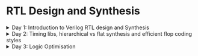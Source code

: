 # RTL Design and Synthesis
  
<details>
  <summary>Day 1: Introduction to Verilog RTL design and Synthesis</summary>
  
## Verilog Simulation Basics

### Key Terms

- **Simulator**  
  A tool used to check the design.  
  In this case, we are using **Icarus Verilog (iverilog)** as the simulator.

- **Design**  
  The actual Verilog code (or codes) that implements the intended functionality to meet the given specifications.

- **Testbench**  
  A setup written in Verilog to apply stimulus (test vectors) to the design to verify its functionality.

### How the Simulator Works

1. The simulator continuously monitors the **input signals**.  
2. Whenever there is a **change in the input values**, the simulator re-evaluates the design.  
3. If there is **no change in inputs**, there will be **no change in outputs**.  
4. This process ensures that the outputs always reflect the latest input conditions.

<img width="1344" height="768" alt="image" src="https://github.com/user-attachments/assets/ac12d53c-eb32-4003-9515-6147062ecfaa" />

## Iverilog-based Simulation Flow

1. **Write the Design (RTL Module)**  
   - Create the Verilog file that describes the actual logic (your design).

2. **Write the Testbench**  
   - Create another Verilog file that gives input values (test vectors) to the design and checks the outputs.

3. **Compile with iverilog**  
   - Use the `iverilog` tool to compile both the design and testbench.  
   - This generates a **simulation executable** file.

4. **Run the Simulation**  
   - Execute the simulation file.  
   - It produces a **VCD file** (Value Change Dump) that records all signal changes over time.

5. **View with GTKWave**  
   - Open the VCD file in **GTKWave** (a waveform viewer).  
   - This lets you **see the signals as waveforms** and verify if the design works as expected.

> In short: **Design + Testbench → Compile → Run → VCD → View in GTKWave**

<img width="1536" height="672" alt="image" src="https://github.com/user-attachments/assets/5a74fae9-3c1b-4d2c-88b8-2d38c828302a" />

## Lab 1: Introduction

In this lab, we will begin by cloning the required GitHub repository that contains all the design files and resources for the workshop.

### Clone the Repository

```bash
git clone https://github.com/kunalg123/sky130RTLDesignAndSynthesisWorkshop.git
cd sky130RTLDesignAndSynthesisWorkshop/
ls
```
<img width="927" height="429" alt="image" src="https://github.com/user-attachments/assets/f99b4c1f-7243-4a77-a2ac-d214a2b2f955" />

## Lab 2: Introduction to Verilog and GTKWave

### Running Verilog Design and Testbench
#### Step 1: Prepare the Files
- **Design file** → contains the RTL (e.g., `design.v`)  
- **Testbench file** → applies inputs and checks outputs (e.g., `testbench.v`)  
Both files are needed to run a simulation.
#### Step 2: Compile with Icarus Verilog
Use the following command:
```bash
iverilog design.v testbench.v
```
#### Step 3: Run the Simulation
Execute the compiled file:
```
./a.out
```
#### Step 4: View with GTKWave
Open the VCD file in GTKWave to see the waveforms:
```
gtkwave dump.vcd
```
### multiplexer

```
gvim good_mux.v -o tb_good_mux.v
```
<img width="921" height="406" alt="image" src="https://github.com/user-attachments/assets/0a011603-c4b1-4aad-952e-b17535f21b48" />

#### Truth Table for `good_mux` (2:1 Multiplexer)

The design selects one of the two inputs (`i0` or `i1`) based on the value of the select signal `sel`.

| sel | i0 | i1 | y |
|:---:|:--:|:--:|:-:|
|  0  |  0 |  0 | 0 |
|  0  |  0 |  1 | 0 |
|  0  |  1 |  0 | 1 |
|  0  |  1 |  1 | 1 |
|  1  |  0 |  0 | 0 |
|  1  |  0 |  1 | 1 |
|  1  |  1 |  0 | 0 |
|  1  |  1 |  1 | 1 |

#### Explanation
- When **`sel = 0`**, output `y` follows **`i0`**.  
- When **`sel = 1`**, output `y` follows **`i1`**.

```bash
iverilog good_mux.v tb_good_mux.v
./a.out
gtkwave tb_good_mux.vcd
```
<img width="925" height="372" alt="image" src="https://github.com/user-attachments/assets/25c90316-6a09-4507-9a89-fba29e352569" />

<img width="926" height="283" alt="image" src="https://github.com/user-attachments/assets/28b8a8c8-767b-4cf9-9530-5f57108481d8" />

## Introduction to Yosys

- **Synthesizer**  
  A tool that converts RTL (Verilog/VHDL) designs into a **netlist**, which is a gate-level representation of the circuit.

- **Yosys**  
  The synthesizer tool we are using in this lab.  
  It takes your **RTL code** as input and generates the corresponding **netlist**.

  <img width="2048" height="512" alt="image" src="https://github.com/user-attachments/assets/dd0a9b1d-9fd3-46eb-a657-84168c96ec20" />

### Yosys Setup
<img width="1408" height="736" alt="image" src="https://github.com/user-attachments/assets/7ea9d8f8-1a1b-4b5d-b8ef-4097109e4b95" />

### Verify the Synthesis
<img width="1536" height="672" alt="image" src="https://github.com/user-attachments/assets/cea5f989-1ce0-4274-a1a7-01f6cf53af24" />


## RTL Design and Synthesis
1. RTL Design

- RTL (Register Transfer Level) describes the behaviour of a digital circuit based on the given specification.
- It focuses on what the circuit should do (not how it is physically built).
- Written in HDL (Hardware Description Language) like Verilog or VHDL.

Example:

Here’s a simple 2-input AND gate in Verilog (behavioural representation):

```verilog
module and_gate (
    input  wire a, 
    input  wire b,
    output wire y
);
    assign y = a & b;   // behavior: y is AND of a and b
endmodule
```

2. Synthesis

- Synthesis is the process of converting RTL code → Gate-level representation.
- The design is mapped into logic gates and connections.
- The output of synthesis is a netlist (a text file showing gates and their interconnections).

3. Standard Cell Library (.lib)

- A .lib file contains a collection of standard logic modules (gates).

- Examples: AND, OR, NOT, Flip-Flops, etc.

- Each gate can have multiple versions (called flavours), depending on speed and power.

Example:

For a 2-input AND gate, the library may provide:
```
AND2_X1 → slow

AND2_X2 → typical/moderate

AND2_X4 → fast 
```

### Why We Need Different Flavours of Cells (Slow vs Fast)

- In digital design, it’s not enough for a circuit to work — it must also run reliably and at the right speed.
- To achieve this, designers use both slow cells and fast cells, depending on the timing needs of the circuit.

1. Slow Cells – Fixing Hold Problems

Consider two flip-flops with logic in between:

<img width="1632" height="640" alt="image" src="https://github.com/user-attachments/assets/e4c2c4d1-29b3-4ec5-993e-54fe30bc4131" />

On a clock edge, DFF A launches data.

That data passes through the logic (COMBI) before reaching DFF B.

If the logic is too fast, the data may reach DFF B too early, before its hold time has passed.
This causes a hold violation (wrong data captured).

To fix this, we use slow cells, which add delay to the path.

Hold condition :
```
T_HOLD_B < T_CQ_A + T_COMBI

Where:

T_HOLD_B = Hold time of DFF B

T_CQ_A = Clock-to-Q delay of DFF A

T_COMBI = Delay through the logic
```
> If this condition is not met, slow cells are needed.

2. Fast Cells – Improving Speed

While slow cells fix hold problems, they also make the circuit slower.
To achieve higher performance, we use fast cells.

Setup condition at DFF B:

```
T_CLK > T_CQ_A + T_COMBI + T_SETUP_B

Where:

T_CLK = Clock period

T_SETUP_B = Setup time of DFF B
```
> If the logic (T_COMBI) is too slow, the clock must run slower, which reduces performance.
> By using fast cells, we reduce delay and allow the circuit to run at higher clock speeds.

Maximum frequency of the design:
```
f_CLK_max = 1 / T_CLK_min
```
> Smaller T_COMBI → Smaller T_CLK_min → Higher f_CLK_max.

3. Summary

- Slow cells → Add delay to fix hold violations.

- Fast cells → Reduce delay to fix setup violations and improve speed.

- A standard cell library (.lib) provides multiple versions of each gate (slow, typical, fast), so designers can mix and match depending on timing needs.

## Faster Cells vs Slower Cells

In digital circuits, the **load** mainly comes from **capacitance**.  
The time needed to **charge or discharge this capacitance** defines the **cell delay**.

- **Faster charging/discharging** → **Smaller delay** (faster cell)  
- **Slower charging/discharging** → **Larger delay** (slower cell)  

### Key Points

- To charge/discharge capacitance quickly, transistors must supply **more current**.  
- This is controlled by **transistor width**:
  - **Wider transistors** → Lower delay → **More area and higher power**  
  - **Narrow transistors** → Higher delay → **Less area and lower power**  

### Comparison Table

| Feature          | Fast Cells (Wider Transistors)       | Slow Cells (Narrow Transistors)    |
|------------------|--------------------------------------|------------------------------------|
| **Delay**        | Low (fast switching)                | High (slower switching)            |
| **Area**         | Large                               | Small                              |
| **Power**        | High                                | Low                                |
| **Usage**        | Critical timing paths               | Non-critical paths                 |
| **Advantage**    | Improves performance (speed)        | Saves area and power               |
| **Disadvantage** | Costly in area and power consumption | Increases delay (slower operation) |


### Summary

- **Fast cells** → Used for **critical paths** to meet timing.  
- **Slow cells** → Used for **non-critical paths** to reduce area and power.  

#### Synthesis illustration

<img width="984" height="805" alt="113" src="https://github.com/user-attachments/assets/a4657f25-a4d5-49a6-af26-870ff06afaf7" />

## Lab 3: Yosys good mux

### Steps to Run Synthesis

### Step 0: Start Yosys
```bash
yosys
```
<img width="928" height="128" alt="image" src="https://github.com/user-attachments/assets/f5dee0a1-7ab5-4a57-8a95-065aa36d5dc9" />

### Step 1: Load the Standard Cell Library

The Liberty file (.lib) contains the timing and logic information of the Sky130 standard cells.
We need it so Yosys can map our RTL design to real technology cells.

```
read_liberty -lib ../lib/sky130_fd_sc_hd__tt_025C_1v80.lib
```
<img width="924" height="78" alt="image" src="https://github.com/user-attachments/assets/b43c7a9e-59ab-4d44-8396-8018dffea192" />

### Step 2: Read the RTL Verilog File

Load your RTL design (good_mux.v)

```
read_verilog good_mux.v
```
<img width="920" height="98" alt="image" src="https://github.com/user-attachments/assets/33a725a7-5846-489d-bf51-ce0bccc1da40" />

- technology independent 
<img width="925" height="415" alt="image" src="https://github.com/user-attachments/assets/6dd65624-b3da-4aac-8540-477f21ad6e89" />


### Step 3: Synthesise the Top Module

Convert the RTL design into a technology-independent netlist.
Here, the top module is good_mux.
```
synth -top good_mux
```
<img width="928" height="300" alt="image" src="https://github.com/user-attachments/assets/24434893-72ab-4e8c-b697-9c575101a053" />
<img width="923" height="372" alt="image" src="https://github.com/user-attachments/assets/d51f789a-0700-4583-b164-5a91ef8daa64" />

### Step 4: Map to Standard Cells

Now map the synthesised netlist to actual Sky130 standard cells (defined in the Liberty file).
This produces a technology-dependent netlist.

```
abc -liberty ../lib/sky130_fd_sc_hd__tt_025C_1v80.lib
```
<img width="928" height="262" alt="image" src="https://github.com/user-attachments/assets/aa83f907-5411-482f-b615-7124fe91cf39" />
<img width="926" height="77" alt="image" src="https://github.com/user-attachments/assets/a04d503a-c3c8-49d0-ac1a-fa5f5fa62699" />

### Step 5: View the Netlist as a Schematic

Visualise the synthesised circuit as a schematic diagram.
```
show
```
<img width="924" height="395" alt="image" src="https://github.com/user-attachments/assets/9ed88b20-8e4e-4332-b077-095600f49bb0" />

### Step 6: Write the Gate-Level Netlist

Finally, export the gate-level netlist to a Verilog file.

The `-noattr` option removes extra attributes, making the file easier to read.

```
write_verilog -noattr good_mux_netlist.v
```

```verilog
/* Generated by Yosys 0.51+17 (git sha1 e44d1d404, g++ 9.4.0-1ubuntu1~20.04.2 -fPIC -O3) */

module good_mux(i0, i1, sel, y);
  wire _0_;
  wire _1_;
  wire _2_;
  wire _3_;
  input i0;
  wire i0;
  input i1;
  wire i1;
  input sel;
  wire sel;
  output y;
  wire y;
  sky130_fd_sc_hd__mux2_1 _4_ (
    .A0(_0_),
    .A1(_1_),
    .S(_2_),
    .X(_3_)
  );
  assign _0_ = i0;
  assign _1_ = i1;
  assign _2_ = sel;
  assign y = _3_;
endmodule
```
</details>

<details>
  <summary>Day 2: Timing libs, hierarchical vs flat synthesis and efficient flop coding styles</summary>

## Introduction to a library file (.lib)

A **`.lib` file** (Liberty file) is a **text-based standard cell library file** used in digital IC design.  
It contains **timing, power, and functional information** about standard logic cells like:

- **Basic gates** → AND, OR, NOT  
- **Sequential cells** → Flip-Flops, Latches  
- **Complex cells** → Multiplexers, Adders  

### Why Multiple Versions of the Same Gate?
Each logic gate is available in **different flavours**:

-  **High-Speed Version** → Works faster but consumes more power  
-  **Low-Power Version** → Saves energy but works slower  
-  **Balanced Version** → Trade-off between speed & power  

### PVT Corners in `.lib`

**PVT = Process, Voltage, Temperature**

- **Process:** Variations during chip fabrication (transistors may be slightly faster or slower).  
- **Voltage:** Supply voltage may change (e.g., 1.8V, 1.62V, 1.98V).  
- **Temperature:** Chips may run in different environments (e.g., -40°C in space, 125°C in cars).  

That’s why libraries provide different operating conditions (called **corners**) such as:

- `tt_025C_1v80` → Typical process, 25°C, 1.8V  
- `ss_125C_1v62` → Slow process, 125°C, 1.62V  
- `ff_n40C_1v98` → Fast process, -40°C, 1.98V  


### Lab 4: Introduction to .lib

<img width="926" height="429" alt="image" src="https://github.com/user-attachments/assets/57c12542-1d18-4edb-8e6d-a89441260c12" />

```
sky130_fd_sc_hd__tt_025C_1v80 
```
- sky130 → Refers to the SkyWater 130nm technology node.
- fd → "Foundry Design" (cells are designed for foundry use).
- sc → "Standard Cell" (these are logic cells like AND, OR, FF, etc.).
- hd → "High Density" variant (optimised for area, smaller cell size).
- tt_025C_1v80 → This part describes the PVT corner:
- tt → Typical process (transistors behave as expected, no fast/slow variation).
- 025C → Temperature = 25°C.
- 1v80 → Voltage = 1.80V.
  
```liberty
library ("sky130_fd_sc_hd__tt_025C_1v80") {
    technology("cmos");                  # CMOS technology
    delay_model : "table_lookup";        # Timing values stored as lookup tables
    time_unit : "1ns";                   # Timing measured in nanoseconds
    voltage_unit : "1V";                 # Voltage in volts
    leakage_power_unit : "1nW";          # Leakage in nanowatts
    capacitive_load_unit(1.0, "pf");     # Capacitance in picofarads

    default_operating_conditions : "tt_025C_1v80"; # Default PVT corner

    operating_conditions ("tt_025C_1v80") {
        voltage : 1.8000000000;          # Supply voltage
        process : 1.0000000000;          # Typical process
        temperature : 25.000000000;      # 25°C environment
        tree_type : "balanced_tree";     # Clock tree balancing method
    }
}
```
### GVim: Commands

```vim
## 1. Search for the word `cell`
In GVim, use:
/cell
- Press n to go to the next occurrence.
- Press N to go to the previous occurrence.

## 2. Turn on/off syntax highlighting
:syntax on
:syntax off

## 3. List all lines containing cell
:g/cell/p

## 4. Search for a specific pattern
/cell .*
/cell .*and

## 4. Highlight all matches and turn off
:set hlsearch
:noh

## 
:sp → shorthand for :split
:vsp [filename] → opens a vertical split of the current window
```

<img width="917" height="417" alt="image" src="https://github.com/user-attachments/assets/65740a05-e397-4c98-9fb1-edaba84c3d1e" />

### AND2 Gates in the .lib File

The `.lib` file defines three types of AND2 gates used in digital circuits: `and2_0`, `and2_1`, and `and2_2`. Each type represents a different "flavour" with distinct drive strength, speed, area, and leakage characteristics.

### Matching Description to the above picture

| Gate Name                     | Area  | Leakage Power Range | Speed / Type                   | Notes |
|--------------------------------|-------|-------------------|--------------------------------|-------|
| `sky130_fd_sc_hd__and2_0`      | 2.256 | ~0.0018–0.0021    | Slowest, smallest cell         | Small area, low leakage, narrow transistors, higher delay. Used on non-critical nets. |
| `sky130_fd_sc_hd__and2_1`      | 6.256 | ~0.0015–0.0031    | Medium cell                    | Moderate area and leakage. Balances delay, power, and area. Used where moderate speed is needed. |
| `sky130_fd_sc_hd__and2_2`      | 7.507 | ~0.0018–0.0039    | Fastest, largest cell          | Large area, high leakage, wide transistors, low delay. Used where timing is critical. |

### Key Points

- **Area vs Speed:**  
  Wider transistors → faster switching → larger area and higher leakage.  

- **Leakage Power:**  
  Varies depending on input conditions (A, B). Switching activity affects power.  

- **Cell Delay:**  
  Determined by how quickly capacitance can be charged/discharged, which depends on the transistor width.  

- **Cell Selection in Synthesis:**  
  - **Fast cells (`and2_2`)**: for critical paths requiring low delay.  
  - **Medium cells (`and2_1`)**: trade-off between speed, power, and area.  
  - **Slow cells (`and2_0`)**: for non-critical paths, saving area and power.  

> These three gates demonstrate how a cell library allows digital designers to **balance speed, power, and area** in real VLSI chips.

## Hierarchical vs Flat Synthesis

### Hierarchical Synthesis

A hierarchical design means building a circuit by dividing it into smaller sub-modules, which are all connected inside one main top module.

This method is very useful for large designs because it follows the divide-and-conquer idea. Instead of handling one huge design (which is hard for tools to optimise), the design is split into smaller blocks that tools can process more efficiently.

Using a hierarchical design makes better use of computer resources, speeds up the design process, and also makes debugging easier and faster.

### Multiple Modules

```verilog
module sub_module2 (input a, input b, output y);
	assign y = a | b;
endmodule

module sub_module1 (input a, input b, output y);
	assign y = a&b;
endmodule


module multiple_modules (input a, input b, input c , output y);
	wire net1;
	sub_module1 u1(.a(a),.b(b),.y(net1));  //net1 = a&b
	sub_module2 u2(.a(net1),.b(c),.y(y));  //y = net1|c ,ie y = a&b + c;
endmodule
```

#### Lab 5: Hierarchical flow

```bash
yosys
read_liberty -lib ../lib/sky130_fd_sc_hd__tt_025C_1v80.lib
read_verilog multiple_modules.v
```
<img width="929" height="265" alt="image" src="https://github.com/user-attachments/assets/fa22c682-1aed-4ca6-888f-27b617d9dad7" />

```
synth -top multiple_modules
```
<div align="center">

| | |
|:------------:|:------------:|
| <img width="241" height="353" alt="image" src="https://github.com/user-attachments/assets/a2493aa6-8675-40d4-a44d-5b7ce66ef136" /> | <img width="327" height="386" alt="image" src="https://github.com/user-attachments/assets/8a97bc28-63d4-4a47-aac8-e2ac109b5e31" /> |

</div>


```
abc -liberty ../lib/sky130_fd_sc_hd__tt_025C_1v80.lib
```
<img width="929" height="82" alt="image" src="https://github.com/user-attachments/assets/8700f6ad-30df-4e8a-b0ed-ae5eef7c9634" />

```
show multiple_modules
```
<img width="923" height="266" alt="image" src="https://github.com/user-attachments/assets/99671124-b05f-4075-99d3-28a75c95bf0c" />

```
write_verilog -noattr multiple_modules_hier.v
```
<div align="center">

| | |
|:------------:|:------------:|
| <img width="224" height="366" alt="image" src="https://github.com/user-attachments/assets/0609f31c-1a2f-45b4-9b57-c971e1ed632c" /> | <img width="221" height="365" alt="image" src="https://github.com/user-attachments/assets/a3290148-2759-4e5d-8264-1de0167c69e4" /> |

</div>

### Flat Synthesis
A flat design is used when the circuit is small enough for the tool to optimise quickly and efficiently within a reasonable time.

```
flatten
show
write_verilog -noattr multiple_modules_flat.v
```

<img width="924" height="145" alt="image" src="https://github.com/user-attachments/assets/69d573db-0c19-4b7b-8f08-bd0b35343cd8" />

<div align="center">

| | |
|:------------:|:------------:|
| <img width="227" height="373" alt="image" src="https://github.com/user-attachments/assets/c5b97b1e-01a3-4b24-91c3-17b32b69bb92" /> | <img width="199" height="272" alt="image" src="https://github.com/user-attachments/assets/de91bc6b-efb8-49dd-aef5-eda9c7bd74cf" /> |

</div>

## Various Flop Coding Styles and Optimisation

### 1. Combinational Circuit

- A combinational circuit is made up of logic gates (AND, OR, NOT, etc.).
- The output depends only on the current inputs.
> Example: if inputs are a, b, and c, the output y is computed instantly based on the logic equation.

<div align="center">
<img width="358" height="186" alt="image" src="https://github.com/user-attachments/assets/c6c1472e-6cd4-4e4d-b26f-f54d869a0fed" />
</div>

### 2. Propagation Delay (Tpd)

- In real circuits, logic gates do not switch outputs instantly.
- Each gate takes a small amount of time (like 1 ns, 2 ns, etc.) to produce the correct output after the input changes.
- This time is called Propagation Delay (Tpd).
> Because of Tpd, the output may not be correct immediately; it updates only after the delay.

### 3. Glitch
- A glitch is a small, unwanted pulse at the output of a circuit.

> Why does it happen?
- Different inputs may reach the gate at slightly different times (due to different propagation delays).
- For a short moment, the circuit produces a wrong output before stabilising.
- Example: If a and b change at the same time but reach the gate at different times (2 ns apart), the output can go HIGH for a moment and then go LOW again → this is a glitch.

<div align="center">
<img width="296" height="300" alt="image" src="https://github.com/user-attachments/assets/cfa6f502-56b0-44d2-b71b-2378e1921ed5" />
</div>

### 4. Why Do We Need Flip-Flops?

- Flip-flops (flops) are used to store and stabilise outputs.
- They sample the combinational circuit output only at the clock edge (rising or falling edge).
- This ensures that glitches or short unwanted pulses do not affect the system, because the flop only captures the stable value after propagation delays are settled.

## Difference between Synchronous and Asynchronous Circuits

### Synchronous Circuits
- **Definition**: Circuits where all operations are controlled by a **clock signal**.  
- **Behavior**: Data changes (inputs/outputs) happen only at clock edges (rising or falling).  
- **Examples**: Flip-flop based counters, registers, processors.  
- **Advantages**:
  - Predictable timing.  
  - Easy to design and debug.  
  - Glitches are avoided because outputs are sampled only on the clock edge.  
- **Disadvantages**:
  - Require clock distribution.  
  - May be slower due to waiting for the clock.  

### Asynchronous Circuits
- **Definition**: Circuits that do **not use a global clock**. Output changes immediately when inputs change (only depends on propagation delay).  
- **Behavior**: No clock – operations happen "asynchronously."  
- **Examples**: Simple combinational logic, ripple counters.  
- **Advantages**:
  - Faster response (no waiting for clock).  
  - Power efficient (no clock switching).  
- **Disadvantages**:
  - Hard to design and test.  
  - Sensitive to glitches and races (timing hazards).  
  - Less reliable in large systems.  


| Feature              | Synchronous Circuit       | Asynchronous Circuit      |
|----------------------|---------------------------|---------------------------|
| **Clock**            | Required                 | Not required              |
| **Output changes**   | On clock edge            | Anytime input changes     |
| **Design**           | Easier, predictable      | Complex, harder           |
| **Speed**            | Slower (depends on clock)| Faster (no clock wait)    |
| **Glitches**         | Avoided by flops         | More prone to glitches    |
| **Examples**         | CPUs, Registers          | Ripple counters, Logic gates |


 **In short**:  
- **Synchronous = stable, clocked, reliable.**  
- **Asynchronous = fast, but tricky and glitch-prone.**

1: Flip-flop with asynchronous reset

```verilog
module dff_asyncres ( input clk ,  input async_reset , input d , output reg q );
always @ (posedge clk , posedge async_reset)
begin
	if(async_reset)
		q <= 1'b0; // Immediately reset to 0
	else	
		q <= d;  // Otherwise capture input d on clock edge
end
endmodule
```

- Simulation
```
iverilog dff_asyncres.v tb_dff_asyncres.v
./a.out
gtkwave tb_dff_asyncres.vcd
```

<img width="928" height="278" alt="image" src="https://github.com/user-attachments/assets/c8b26446-93a8-4a31-ab97-83adc8dd024f" />

2. Flip-flop with asynchronous set

```verilog
module dff_async_set ( input clk ,  input async_set , input d , output reg q );
always @ (posedge clk , posedge async_set)
begin
	if(async_set)
		q <= 1'b1;
	else	
		q <= d;
end
endmodule
```

- Simulation
```
iverilog dff_async_set.v tb_dff_async_set.v
./a.out
gtkwave tb_dff_async_set.vcd
```

<img width="929" height="260" alt="image" src="https://github.com/user-attachments/assets/17464d70-868c-47d5-aea2-82a91af2c63d" />

3. Flip-flop with synchronous reset
   
```verilog
module dff_syncres ( input clk , input async_reset , input sync_reset , input d , output reg q );
always @ (posedge clk )
begin
	if (sync_reset)
		q <= 1'b0;
	else	
		q <= d;
end
endmodule
```

- Simulation
```
iverilog dff_syncres.v tb_dff_syncres.v 
./a.out
gtkwave tb_dff_syncres.vcd
```

<img width="926" height="269" alt="image" src="https://github.com/user-attachments/assets/88a2a4ab-bc0f-4a3e-9104-8701d5dee589" />

4: Flip-Flop with Asynchronous Reset and Synchronous Reset

```verilog
module dff_asyncres_syncres ( input clk , input async_reset , input sync_reset , input d , output reg q );
always @ (posedge clk , posedge async_reset)
begin
	if(async_reset)
		q <= 1'b0;
	else if (sync_reset)
		q <= 1'b0;
	else	
		q <= d;
end
endmodule
```

- Simulation
```
iverilog dff_asyncres_syncres.v tb_dff_asyncres_syncres.v
./a.out
gtkwave tb_dff_asyncres_syncres.vcd
```

<img width="926" height="272" alt="image" src="https://github.com/user-attachments/assets/09ad8cc3-418a-4977-acbb-f94718fe6544" />

#### Key Differences Between Flip-Flops

| Code No. | Flip-Flop Type                | Control Signal(s)        | Type of Control | When it Takes Effect          | Output Behavior        | Observation |
|----------|--------------------------|--------------------------|-----------------|-------------------------------|------------------------|-------------|
| 1        | **Async Reset**           | `async_reset`            | Asynchronous    | Immediately (anytime)         | `q = 0`                | Output resets to 0 instantly when `async_reset=1`, independent of clock. Useful for fast reset but may cause metastability if not synchronized. |
| 2        | **Async Set**          | `async_set`              | Asynchronous    | Immediately (anytime)         | `q = 1`                | Output sets to 1 instantly when `async_set=1`, independent of clock. Often used when system must start in logic HIGH state. |
| 3        | **Sync Reset**            | `sync_reset`             | Synchronous     | Only on rising clock edge     | `q = 0`                | Reset happens only with clock edge, making it predictable and glitch-free. But reset is not immediate (must wait for clock). |
| 4        | **Async + Sync Reset**   | `async_reset`, `sync_reset` | Mixed        | Async = immediate, Sync = on clk | `q = 0`              | Asynchronous reset has highest priority (instant reset). If not active, synchronous reset works at clock edge. Provides both flexibility and safety. |

- Synthesis

1: Flip-flop with asynchronous reset

```
yosys
read_liberty -lib ../lib/sky130_fd_sc_hd__tt_025C_1v80.lib
read_verilog dff_asyncres.v 
synth -top dff_asyncres
dfflibmap -liberty ../lib/sky130_fd_sc_hd__tt_025C_1v80.lib
abc -liberty ../lib/sky130_fd_sc_hd__tt_025C_1v80.lib
show
```

<img width="925" height="169" alt="image" src="https://github.com/user-attachments/assets/aec11097-41f8-4c3e-abf8-17c2d586fed2" />

2. Flip-flop with asynchronous set
   
```
yosys
read_liberty -lib ../lib/sky130_fd_sc_hd__tt_025C_1v80.lib
read_verilog dff_async_set.v
synth -top dff_async_set
dfflibmap -liberty ../lib/sky130_fd_sc_hd__tt_025C_1v80.lib
abc -liberty ../lib/sky130_fd_sc_hd__tt_025C_1v80.lib
show
```
<img width="926" height="177" alt="image" src="https://github.com/user-attachments/assets/9dc1f942-7af8-4d5d-be1c-d284794513a9" />

3. Flip-flop with synchronous reset
   
```
yosys
read_liberty -lib ../lib/sky130_fd_sc_hd__tt_025C_1v80.lib
read_verilog dff_syncres.v 
synth -top dff_syncres
dfflibmap -liberty ../lib/sky130_fd_sc_hd__tt_025C_1v80.lib
abc -liberty ../lib/sky130_fd_sc_hd__tt_025C_1v80.lib
show
```

<img width="925" height="206" alt="image" src="https://github.com/user-attachments/assets/fd395c0e-e345-4d8e-83ff-8fd8b5d25c61" />

4: Flip-Flop with Asynchronous Reset and Synchronous Reset

```
yosys
read_liberty -lib ../lib/sky130_fd_sc_hd__tt_025C_1v80.lib
read_verilog dff_asyncres_syncres.v
synth -top dff_asyncres_syncres
dfflibmap -liberty ../lib/sky130_fd_sc_hd__tt_025C_1v80.lib
abc -liberty ../lib/sky130_fd_sc_hd__tt_025C_1v80.lib
show
```

<img width="919" height="179" alt="image" src="https://github.com/user-attachments/assets/a7794e14-9fbb-4a07-a876-c467b4f2b336" />

## Optimization

Optimisation in synthesis means making the RTL design simpler and more efficient.

During this process, Yosys:
- Removes extra or unused logic,
- Simplifies logic equations, and
- Reduces the number of gates.

> The important point: functionality stays the same, but the circuit becomes smaller and faster.

</details>


<details>
  <summary>Day 3: Logic Optimisation </summary>
	
## Logic Optimisation in Digital Design

Logic optimisation is the process of **squeezing and simplifying logic** to achieve a more efficient design.  
The main goals are:
- **Reduced area** (less hardware usage)  
- **Lower power consumption**  

### Combinational Logic Optimisation

### Techniques
1. **Constant Propagation**  
   - Simplifies logic when inputs are fixed constants.  
   - Example: If `A=0`, then `A AND B = 0`.
  
     <img width="1536" height="672" alt="image" src="https://github.com/user-attachments/assets/8b292cd6-55fb-4550-93a6-84046e9a441b" />


2. **Boolean Logic Optimization**  
   - Simplifying expressions using mathematical logic techniques.  
   - Methods include:  
     - **Karnaugh Maps (K-Maps)** – visual simplification method.  
     - **Quine-McCluskey Algorithm** – tabular method for systematic minimisation.  

```
assign y = a ? (b ? c : (c ? a : 0)):(!c)
```

<img width="640" height="400" alt="12" src="https://github.com/user-attachments/assets/9f4c7399-76c2-463f-a441-8465669bd16e" />

```
for 1 mux from left to right = ac + c`0 = ac
for 2 mux from left to right = b`ac + bc
for 3 mux from left to right output y =
= a`b` + a (b`ac+bc)
= a`c` + ab`c + abc // aa = a
= a`c` + ac (b+b`) // b+b`=1
= a`c` + ac
= a ⊙ c
```


### Sequential Logic Optimisation

### Basic Techniques
- **Sequential Constant Propagation**  
  - Similar to constant propagation in combinational logic, but applied across clock cycles.  

### Advanced Techniques
1. **State Optimization**  
   - Remove or simplify **unused states** in finite state machines.

<img width="1024" height="1024" alt="state" src="https://github.com/user-attachments/assets/ac5ef879-355c-4d43-8410-8e2374c7257c" />

#### Goal
Make the FSM smaller and faster by **reducing states/logic** without changing its input-output behaviour.

#### Two Main Cleanups
1. **Remove unreachable states**  
   - States you can never reach from reset under any input.  
   - They just waste flip-flops and logic.  

2. **Merge equivalent states**  
   - If two states always give the **same outputs** and move to the **same next states** for every input → they’re identical.  
   - Merge them into one.  

#### Before → After (Example)
```
Before: S0 → S1 → S2 → S3
(S3 unreachable, S1 ≡ S2)

After: S0 → S1
(smaller FSM, same behaviour)
```
#### Why It Helps
- Fewer states → fewer flip-flops.  
- Simpler logic → less area, less power, faster timing.  
- Easier verification → smaller state space.  

#### Practical Notes
- State encoding (binary / one-hot / Gray) can be re-optimized after reduction.  
- Resets and don’t-care inputs must be defined so tools can safely remove/merge states.  
- Behavior at **FSM boundaries stays the same** → only the internal state map shrinks.  

#### Quick Intuition
Think of an FSM as a **map of cities (states)**:  
- A city with **no roads leading to it** → remove it.  
- Two cities with the **same roads and same view** → merge them.  

The **traveler’s journey (I/O behavior)** doesn’t change, but the map is smaller and easier to follow.  


2. **Retiming**  
   - Move registers across logic gates to balance delays.  
   - Helps improve **timing performance**.

<img width="1024" height="1024" alt="remiting" src="https://github.com/user-attachments/assets/df5e82f4-d617-44e8-9a75-3a896ffe0951" />

#### Problem
- A **register-to-register path** has too much logic/wiring.  
- The **critical path** is too long → can’t finish in one clock cycle.  
- Limits the **max clock frequency**.  

#### What Retiming Does
- **Move registers** across logic.  
- Splits one long path into **two or more shorter paths**.  
- Function at inputs/outputs stays the same.
  
#### Before vs After

```
Before:
FF → [Big Logic Block] → FF too slow

After:
FF → [Logic A] → FF (moved) → [Logic B] → FF meets timing
```
#### What Stays the Same
- **Cycle behavior unchanged** → same results, same latency.  
- Only **pipeline register positions** change, not the logic itself.  

#### Why It Helps
- Shorter delays per stage → run at **higher clock speed**.  
- Can lower **power** by reducing fanout and wire length.  

#### Guardrails
- Respect **reset/enable** of registers.  
- Don’t cross **multi-cycle/false paths** or **clock-domain boundaries**.  
- Works best when new register locations also **shorten wires physically**.  

###3 When to Use
- **Deep logic cones** between registers.  
- **Datapaths** (add/multiply chains).  
- **Long mux trees** where delays need balancing.  

> Retiming is like **sliding pipeline registers left or right** through the logic so each stage fits in the clock period—while keeping the design’s external behavior identical.  

3. **Sequential Logic Cloning (Floorplan-Aware Synthesis)**  
   - Duplicate logic in specific locations.  
   - Helps meet **timing** and **reduce congestion** in large designs.  

<img width="1024" height="1024" alt="image" src="https://github.com/user-attachments/assets/e187de27-6664-43f1-be0d-e87481c41c13" />

#### Problem Before Cloning
- One register (source flop) drives **far-away logic** across the floorplan.  
- This creates **long wires**, adding:
  - Delay (harder to meet timing)  
  - Capacitance (higher dynamic power)  

#### What Cloning Does
- Duplicate the source register → now **two identical flops** on the same clock.  
- Place each clone **close to its consumers** (e.g., Block X and Block Y).  

#### Why It Helps
- **Shorter wires** → less delay, lower power.  
- Each local net can be **optimised independently**.  
- Functionality stays **unchanged**:
  - Both flops hold the same value (same `D` input and clock).  
  - Downstream logic works the same.  

#### Trade-Offs
- Slightly more **area** (extra flops).  
- Extra **clock-tree load**.  
- Must control **clock skew** to keep clones equivalent.  

#### When to Use
- Large chips where **wire delay dominates** gate delay.  
- **Cross-die / cross-partition** signals with poor timing slack.  
- **High-fanout control/status signals** spread across regions.  
- **Late-stage physical optimisation** (when placement info is known).  

#### Quick Picture
- **Before:** `1 flop → long wire → distant logic → timing violation`  
- **After:** `2 cloned flops near consumers → short wires → better timing & lower power`  

# Combinational Logic Optimisation Labs

## Lab 1: 

```verilog
module opt_check (input a , input b , output y);
	assign y = a?b:0;
endmodule
```

- Synthesis
  
```
yosys
read_liberty -lib ../lib/sky130_fd_sc_hd__tt_025C_1v80.lib
read_verilog opt_check.v 
synth -top opt_check
opt_clean -purge # Removes unused or redundant logic #
abc -liberty ../lib/sky130_fd_sc_hd__tt_025C_1v80.lib
show
```
<img width="924" height="221" alt="image" src="https://github.com/user-attachments/assets/30e3533b-6e58-49e6-bbf6-b22c35239305" />

## Lab 2:

```verilog
module opt_check (input a , input b , output y);
	assign y = a?1:b;
endmodule
```

- Synthesis
  
```
yosys
read_liberty -lib ../lib/sky130_fd_sc_hd__tt_025C_1v80.lib
read_verilog opt_check2.v 
synth -top opt_check2
opt_clean -purge
abc -liberty ../lib/sky130_fd_sc_hd__tt_025C_1v80.lib
show
```

<img width="922" height="215" alt="image" src="https://github.com/user-attachments/assets/81c5ab4a-c6f7-4953-9d08-9f10bb524cd7" />

## Lab 3:

```verilog
module opt_check3 (input a , input b, input c , output y);
	assign y = a?(c?b:0):0;
endmodule
```

- Synthesis
  
```
yosys
read_liberty -lib ../lib/sky130_fd_sc_hd__tt_025C_1v80.lib
read_verilog opt_check3.v 
synth -top opt_check3
opt_clean -purge
abc -liberty ../lib/sky130_fd_sc_hd__tt_025C_1v80.lib
show
```
<img width="925" height="316" alt="image" src="https://github.com/user-attachments/assets/4b77ff84-8b88-44b4-88ae-d20528e81d46" />

## Lab 4: 

```verilog
module opt_check4 (input a , input b , input c , output y);
 assign y = a?(b?(a & c ):c):(!c);
 endmodule
```

- Synthesis
  
```
yosys
read_liberty -lib ../lib/sky130_fd_sc_hd__tt_025C_1v80.lib
read_verilog opt_check4.v 
synth -top opt_check4
opt_clean -purge
abc -liberty ../lib/sky130_fd_sc_hd__tt_025C_1v80.lib
show
```

 <img width="925" height="302" alt="image" src="https://github.com/user-attachments/assets/70b035e6-c11c-4009-aa7c-0cf3e71a721b" />

## Lab 5: 

```verilog
module sub_module1(input a , input b , output y);
 assign y = a & b;
endmodule

module sub_module2(input a , input b , output y);
 assign y = a^b;
endmodule

module multiple_module_opt(input a , input b , input c , input d , output y);
wire n1,n2,n3;

sub_module1 U1 (.a(a) , .b(1'b1) , .y(n1));
sub_module2 U2 (.a(n1), .b(1'b0) , .y(n2));
sub_module2 U3 (.a(b), .b(d) , .y(n3));

assign y = c | (b & n1); 
endmodule
```

## Phase 1: Flatten the Hierarchical RTL Design 

```tcl

yosys
read_liberty -lib ../lib/sky130_fd_sc_hd__tt_025C_1v80.lib
read_verilog multiple_module_opt.v
synth -top multiple_module_opt
abc -liberty ../lib/sky130_fd_sc_hd__tt_025C_1v80.lib
flatten # Flatten design hierarchy 
write_verilog -noattr multiple_module_opt_flat.v
```

## Phase 2: Optimise the Flattened Netlist 

```tcl
yosys
read_liberty -lib ../lib/sky130_fd_sc_hd__tt_025C_1v80.lib
read_verilog multiple_module_opt_flat.v
synth -top multiple_module_opt
opt_clean -purge   # Cleans up redundant gates and wires after flattening
abc -liberty ../lib/sky130_fd_sc_hd__tt_025C_1v80.lib
show
```

<img width="927" height="293" alt="image" src="https://github.com/user-attachments/assets/7077953f-042d-46df-bcfd-0ed1aa8273f6" />

## Lab 6:

```verilog
module sub_module(input a , input b , output y);
 assign y = a & b;
endmodule

module multiple_module_opt2(input a , input b , input c , input d , output y);
wire n1,n2,n3;

sub_module U1 (.a(a) , .b(1'b0) , .y(n1));
sub_module U2 (.a(b), .b(c) , .y(n2));
sub_module U3 (.a(n2), .b(d) , .y(n3));
sub_module U4 (.a(n3), .b(n1) , .y(y));

endmodule
```

## Phase 1: Flatten the hierarchical RTL design

```tcl
yosys
read_liberty -lib ../lib/sky130_fd_sc_hd__tt_025C_1v80.lib
read_verilog multiple_module_opt2.v
synth -top multiple_module_opt2
abc -liberty ../lib/sky130_fd_sc_hd__tt_025C_1v80.lib
flatten
write_verilog -noattr multiple_module_opt2_flat.v
```

## Phase 2: Optimise the flattened netlist

```tcl
yosys
read_liberty -lib ../lib/sky130_fd_sc_hd__tt_025C_1v80.lib
read_verilog multiple_module_opt2_flat.v
synth -top multiple_module_opt2
opt_clean -purge  
abc -liberty ../lib/sky130_fd_sc_hd__tt_025C_1v80.lib
show
```
<img width="925" height="200" alt="image" src="https://github.com/user-attachments/assets/266d7502-0b99-4bb3-8393-d38f7a0e5bea" />


# Sequential Logic Optimisation Labs

## Lab 7:

```verilog
module dff_const1(input clk, input reset, output reg q);
always @(posedge clk, posedge reset)
begin
	if(reset)
		q <= 1'b0;
	else
		q <= 1'b1;
end
endmodule
```
- Simulation
  
```
iverilog dff_const1.v tb_dff_const1.v
./a.out 
gtkwave tb_dff_const1.vcd
```
<img width="925" height="257" alt="image" src="https://github.com/user-attachments/assets/d4fe053a-97fd-4758-a10b-2638ede8f591" />

- Synthesis

```
yosys
read_liberty -lib ../lib/sky130_fd_sc_hd__tt_025C_1v80.lib
read_verilog dff_const1.v
synth -top dff_const1
dfflibmap -liberty ../lib/sky130_fd_sc_hd__tt_025C_1v80.lib
abc -liberty ../lib/sky130_fd_sc_hd__tt_025C_1v80.lib
show
```

<img width="923" height="179" alt="image" src="https://github.com/user-attachments/assets/1d004451-88c3-4f2a-86db-d515d0be7529" />

## Lab 8:

```verilog
module dff_const2(input clk, input reset, output reg q);
always @(posedge clk, posedge reset)
begin
	if(reset)
		q <= 1'b1;
	else
		q <= 1'b1;
end

endmodule
```
- Simulation

```
iverilog dff_const2.v tb_dff_const2.v
./a.out 
gtkwave tb_dff_const2.vcd
```
<img width="929" height="255" alt="image" src="https://github.com/user-attachments/assets/895a56bf-6b91-40fc-9d45-a7de11078e3b" />

- Synthesis

```
yosys
read_liberty -lib ../lib/sky130_fd_sc_hd__tt_025C_1v80.lib
read_verilog dff_const2.v
synth -top dff_const2
dfflibmap -liberty ../lib/sky130_fd_sc_hd__tt_025C_1v80.lib
abc -liberty ../lib/sky130_fd_sc_hd__tt_025C_1v80.lib
show
```

<img width="501" height="374" alt="image" src="https://github.com/user-attachments/assets/9b739d48-b6ae-4b52-8d9d-848fa82ba5a0" />

## Lab 9:

```verilog
module dff_const3(input clk, input reset, output reg q);
reg q1;

always @(posedge clk, posedge reset)
begin
	if(reset)
	begin
		q <= 1'b1;
		q1 <= 1'b0;
	end
	else
	begin
		q1 <= 1'b1;
		q <= q1;
	end
end

endmodule
```

- Simulation

```
iverilog dff_const3.v tb_dff_const3.v 
./a.out
gtkwave tb_dff_const3.vcd
```
<img width="926" height="244" alt="image" src="https://github.com/user-attachments/assets/bd9d53be-3ad6-4378-8b19-2d0490baec8a" />

- Synthesis

```
yosys
read_liberty -lib ../lib/sky130_fd_sc_hd__tt_025C_1v80.lib
read_verilog dff_const3.v
synth -top dff_const3
dfflibmap -liberty ../lib/sky130_fd_sc_hd__tt_025C_1v80.lib
abc -liberty ../lib/sky130_fd_sc_hd__tt_025C_1v80.lib
show
```
<img width="917" height="163" alt="image" src="https://github.com/user-attachments/assets/74d5b064-fdfe-449c-98a7-0ba0da13828d" />

## Lab 10:

```verilog
module dff_const4(input clk, input reset, output reg q);
reg q1;

always @(posedge clk, posedge reset)
begin
	if(reset)
	begin
		q <= 1'b1;
		q1 <= 1'b1;
	end
	else
	begin
		q1 <= 1'b1;
		q <= q1;
	end
end

endmodule
```
- Simulation

```
iverilog dff_const4.v tb_dff_const4.v 
./a.out
gtkwave tb_dff_const4.vcd
```
<img width="926" height="247" alt="image" src="https://github.com/user-attachments/assets/0f154a61-6a70-402e-acda-f53430ed5830" />

- Synthesis
```
yosys
read_liberty -lib ../lib/sky130_fd_sc_hd__tt_025C_1v80.lib
read_verilog dff_const4.v
synth -top dff_const4
dfflibmap -liberty ../lib/sky130_fd_sc_hd__tt_025C_1v80.lib
abc -liberty ../lib/sky130_fd_sc_hd__tt_025C_1v80.lib
show
```
<img width="434" height="374" alt="image" src="https://github.com/user-attachments/assets/8f0f13d4-a149-47fc-a0a5-ad433bd632ab" />

## Lab 11:

```verilog
module dff_const5(input clk, input reset, output reg q);
reg q1;

always @(posedge clk, posedge reset)
begin
	if(reset)
	begin
		q <= 1'b0;
		q1 <= 1'b0;
	end
	else
	begin
		q1 <= 1'b1;
		q <= q1;
	end
end

endmodule
```

- Simulation

```
iverilog dff_const5.v tb_dff_const5.v
./a.out
gtkwave tb_dff_const5.vcd
```
<img width="925" height="251" alt="image" src="https://github.com/user-attachments/assets/a81bae2a-2db3-4ce7-91dc-3617542f3267" />

- Synthesis

```
yosys
read_liberty -lib ../lib/sky130_fd_sc_hd__tt_025C_1v80.lib
read_verilog dff_const5.v
synth -top dff_const5
dfflibmap -liberty ../lib/sky130_fd_sc_hd__tt_025C_1v80.lib
abc -liberty ../lib/sky130_fd_sc_hd__tt_025C_1v80.lib
show
```
<img width="920" height="157" alt="image" src="https://github.com/user-attachments/assets/f1d16014-f3a0-4a5e-91d8-37f8a64f3108" />

# Unused Outputs

## Lab 12:

```verilog
module counter_opt (input clk , input reset , output q);
reg [2:0] count;
assign q = count[0];

always @(posedge clk ,posedge reset)
begin
	if(reset)
		count <= 3'b000;
	else
		count <= count + 1;
end

endmodule
```

- Simulation

```
iverilog counter_opt.v tb_counter_opt.v
./a.out
gtkwave tb_counter_opt.vcd
```


- Synthesis
```
yosys
read_liberty -lib ../lib/sky130_fd_sc_hd__tt_025C_1v80.lib
read_verilog counter_opt.v
synth -top counter_opt
```
<div align="center">
<img width="245" height="191" alt="image" src="https://github.com/user-attachments/assets/107d189d-bc3c-4957-aae2-b62400c67059" />
</div>

```
dfflibmap -liberty ../lib/sky130_fd_sc_hd__tt_025C_1v80.lib
abc -liberty ../lib/sky130_fd_sc_hd__tt_025C_1v80.lib
show
```
<img width="925" height="139" alt="image" src="https://github.com/user-attachments/assets/ebb54a89-91d9-4756-b0c1-3a4b3a44d978" />

## Lab 13:

```verilog
module counter_opt (input clk , input reset , output q);
reg [2:0] count;
assign q = (count[2:0] == 3'b100);

always @(posedge clk ,posedge reset)
begin
	if(reset)
		count <= 3'b000;
	else
		count <= count + 1;
end

endmodule
```

- Synthesis
```
yosys
read_liberty -lib ../lib/sky130_fd_sc_hd__tt_025C_1v80.lib
read_verilog counter_opt2.v
synth -top counter_opt
```
<div align="center">
<img width="235" height="232" alt="image" src="https://github.com/user-attachments/assets/2c8c9394-e35a-4563-a47b-47e8f37ca844" />
</div>

```
dfflibmap -liberty ../lib/sky130_fd_sc_hd__tt_025C_1v80.lib
abc -liberty ../lib/sky130_fd_sc_hd__tt_025C_1v80.lib
show
```
<img width="924" height="216" alt="image" src="https://github.com/user-attachments/assets/08ccfdb8-f086-48c4-be70-61039d5ca8d4" />

 </details>
